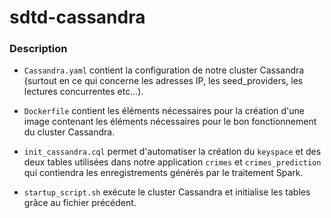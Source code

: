 # sdtd-cassandra

### Description 
- `Cassandra.yaml` contient la configuration de notre cluster Cassandra (surtout en ce qui concerne les adresses IP, les seed_providers, les lectures concurrentes etc...).

- `Dockerfile` contient les éléments nécessaires pour la création d'une image contenant les éléments nécessaires pour le bon fonctionnement du cluster Cassandra.

- `init_cassandra.cql` permet d'automatiser la création du `keyspace` et des deux tables utilisées dans notre application `crimes` et `crimes_prediction` qui contiendra les enregistrements générés par le traitement Spark.

- `startup_script.sh` exécute le cluster Cassandra et initialise les tables grâce au fichier précédent.
